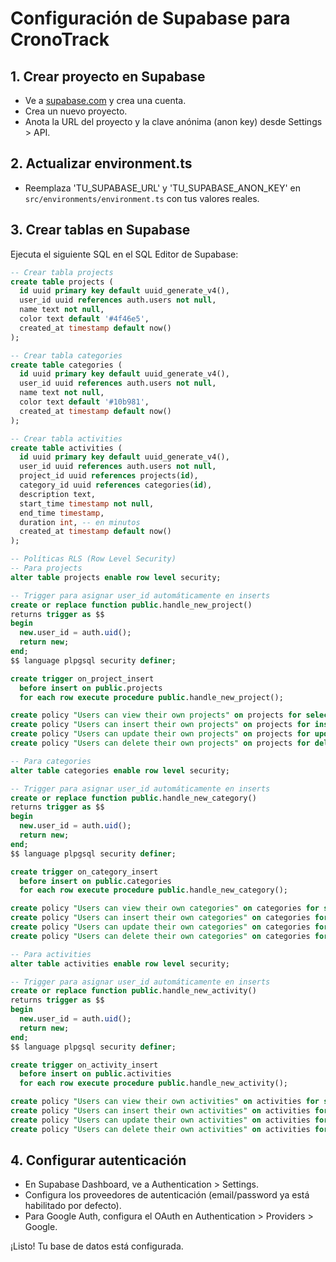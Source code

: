 # Configuración de Supabase para CronoTrack

## 1. Crear proyecto en Supabase
- Ve a [supabase.com](https://supabase.com) y crea una cuenta.
- Crea un nuevo proyecto.
- Anota la URL del proyecto y la clave anónima (anon key) desde Settings > API.

## 2. Actualizar environment.ts
- Reemplaza 'TU_SUPABASE_URL' y 'TU_SUPABASE_ANON_KEY' en `src/environments/environment.ts` con tus valores reales.

## 3. Crear tablas en Supabase
Ejecuta el siguiente SQL en el SQL Editor de Supabase:

```sql
-- Crear tabla projects
create table projects (
  id uuid primary key default uuid_generate_v4(),
  user_id uuid references auth.users not null,
  name text not null,
  color text default '#4f46e5',
  created_at timestamp default now()
);

-- Crear tabla categories
create table categories (
  id uuid primary key default uuid_generate_v4(),
  user_id uuid references auth.users not null,
  name text not null,
  color text default '#10b981',
  created_at timestamp default now()
);

-- Crear tabla activities
create table activities (
  id uuid primary key default uuid_generate_v4(),
  user_id uuid references auth.users not null,
  project_id uuid references projects(id),
  category_id uuid references categories(id),
  description text,
  start_time timestamp not null,
  end_time timestamp,
  duration int, -- en minutos
  created_at timestamp default now()
);

-- Políticas RLS (Row Level Security)
-- Para projects
alter table projects enable row level security;

-- Trigger para asignar user_id automáticamente en inserts
create or replace function public.handle_new_project()
returns trigger as $$
begin
  new.user_id = auth.uid();
  return new;
end;
$$ language plpgsql security definer;

create trigger on_project_insert
  before insert on public.projects
  for each row execute procedure public.handle_new_project();

create policy "Users can view their own projects" on projects for select using (auth.uid() = user_id);
create policy "Users can insert their own projects" on projects for insert with check (auth.uid() = user_id);
create policy "Users can update their own projects" on projects for update using (auth.uid() = user_id);
create policy "Users can delete their own projects" on projects for delete using (auth.uid() = user_id);

-- Para categories
alter table categories enable row level security;

-- Trigger para asignar user_id automáticamente en inserts
create or replace function public.handle_new_category()
returns trigger as $$
begin
  new.user_id = auth.uid();
  return new;
end;
$$ language plpgsql security definer;

create trigger on_category_insert
  before insert on public.categories
  for each row execute procedure public.handle_new_category();

create policy "Users can view their own categories" on categories for select using (auth.uid() = user_id);
create policy "Users can insert their own categories" on categories for insert with check (auth.uid() = user_id);
create policy "Users can update their own categories" on categories for update using (auth.uid() = user_id);
create policy "Users can delete their own categories" on categories for delete using (auth.uid() = user_id);

-- Para activities
alter table activities enable row level security;

-- Trigger para asignar user_id automáticamente en inserts
create or replace function public.handle_new_activity()
returns trigger as $$
begin
  new.user_id = auth.uid();
  return new;
end;
$$ language plpgsql security definer;

create trigger on_activity_insert
  before insert on public.activities
  for each row execute procedure public.handle_new_activity();

create policy "Users can view their own activities" on activities for select using (auth.uid() = user_id);
create policy "Users can insert their own activities" on activities for insert with check (auth.uid() = user_id);
create policy "Users can update their own activities" on activities for update using (auth.uid() = user_id);
create policy "Users can delete their own activities" on activities for delete using (auth.uid() = user_id);
```

## 4. Configurar autenticación
- En Supabase Dashboard, ve a Authentication > Settings.
- Configura los proveedores de autenticación (email/password ya está habilitado por defecto).
- Para Google Auth, configura el OAuth en Authentication > Providers > Google.

¡Listo! Tu base de datos está configurada.